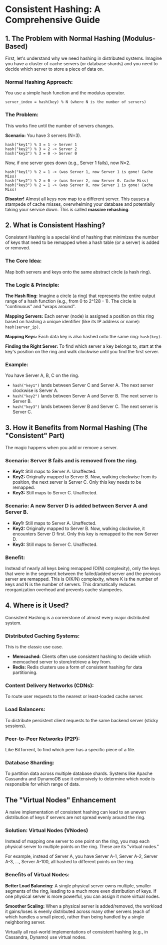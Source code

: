 # Consistent Hashing: A Comprehensive Guide

## 1. The Problem with Normal Hashing (Modulus-Based)

First, let's understand why we need hashing in distributed systems. Imagine you have a cluster of cache servers (or database shards) and you need to decide which server to store a piece of data on.

### Normal Hashing Approach:
You use a simple hash function and the modulus operator.
```
server_index = hash(key) % N (where N is the number of servers)
```

### The Problem: 
This works fine until the number of servers changes.

**Scenario:** You have 3 servers (N=3).

```
hash("key1") % 3 = 1 -> Server 1
hash("key2") % 3 = 2 -> Server 2
hash("key3") % 3 = 0 -> Server 0
```

Now, if one server goes down (e.g., Server 1 fails), now N=2.

```
hash("key1") % 2 = 1 -> (was Server 1, now Server 1 is gone! Cache Miss)
hash("key2") % 2 = 0 -> (was Server 2, now Server 0. Cache Miss)
hash("key3") % 2 = 1 -> (was Server 0, now Server 1 is gone! Cache Miss)
```

**Disaster!** Almost all keys now map to a different server. This causes a stampede of cache misses, overwhelming your database and potentially taking your service down. This is called **massive rehashing**.

## 2. What is Consistent Hashing?

Consistent Hashing is a special kind of hashing that minimizes the number of keys that need to be remapped when a hash table (or a server) is added or removed.

### The Core Idea: 
Map both servers and keys onto the same abstract circle (a hash ring).

### The Logic & Principle:

**The Hash Ring:** Imagine a circle (a ring) that represents the entire output range of a hash function (e.g., from 0 to 2^128 - 1). The circle is "continuous" and "wraps around".

**Mapping Servers:** Each server (node) is assigned a position on this ring based on hashing a unique identifier (like its IP address or name): `hash(server_ip)`.

**Mapping Keys:** Each data key is also hashed onto the same ring: `hash(key)`.

**Finding the Right Server:** To find which server a key belongs to, start at the key's position on the ring and walk clockwise until you find the first server.

### Example:

You have Server A, B, C on the ring.

- `hash("key1")` lands between Server C and Server A. The next server clockwise is Server A.
- `hash("key2")` lands between Server A and Server B. The next server is Server B.
- `hash("key3")` lands between Server B and Server C. The next server is Server C.

## 3. How it Benefits from Normal Hashing (The "Consistent" Part)

The magic happens when you add or remove a server.

### Scenario: Server B fails and is removed from the ring.

- **Key1:** Still maps to Server A. Unaffected.
- **Key2:** Originally mapped to Server B. Now, walking clockwise from its position, the next server is Server C. Only this key needs to be remapped.
- **Key3:** Still maps to Server C. Unaffected.

### Scenario: A new Server D is added between Server A and Server B.

- **Key1:** Still maps to Server A. Unaffected.
- **Key2:** Originally mapped to Server B. Now, walking clockwise, it encounters Server D first. Only this key is remapped to the new Server D.
- **Key3:** Still maps to Server C. Unaffected.

### Benefit: 
Instead of nearly all keys being remapped (O(N) complexity), only the keys that were in the segment between the failed/added server and the previous server are remapped. This is O(K/N) complexity, where K is the number of keys and N is the number of servers. This dramatically reduces reorganization overhead and prevents cache stampedes.

## 4. Where is it Used?

Consistent Hashing is a cornerstone of almost every major distributed system.

### Distributed Caching Systems: 
This is the classic use case.

- **Memcached:** Clients often use consistent hashing to decide which memcached server to store/retrieve a key from.
- **Redis:** Redis clusters use a form of consistent hashing for data partitioning.

### Content Delivery Networks (CDNs): 
To route user requests to the nearest or least-loaded cache server.

### Load Balancers: 
To distribute persistent client requests to the same backend server (sticky sessions).

### Peer-to-Peer Networks (P2P): 
Like BitTorrent, to find which peer has a specific piece of a file.

### Database Sharding: 
To partition data across multiple database shards. Systems like Apache Cassandra and DynamoDB use it extensively to determine which node is responsible for which range of data.

## The "Virtual Nodes" Enhancement

A naive implementation of consistent hashing can lead to an uneven distribution of keys if servers are not spread evenly around the ring.

### Solution: Virtual Nodes (VNodes)

Instead of mapping one server to one point on the ring, you map each physical server to multiple points on the ring. These are its "virtual nodes."

For example, instead of Server A, you have Server A-1, Server A-2, Server A-3, ..., Server A-100, all hashed to different points on the ring.

### Benefits of Virtual Nodes:

**Better Load Balancing:** A single physical server owns multiple, smaller segments of the ring, leading to a much more even distribution of keys. If one physical server is more powerful, you can assign it more virtual nodes.

**Smoother Scaling:** When a physical server is added/removed, the workload it gains/loses is evenly distributed across many other servers (each of which handles a small piece), rather than being handled by a single neighboring server.

Virtually all real-world implementations of consistent hashing (e.g., in Cassandra, Dynamo) use virtual nodes.